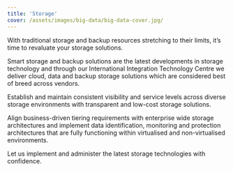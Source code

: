 ```yaml
---
title: 'Storage'
cover: /assets/images/big-data/big-data-cover.jpg/
---
```


With traditional storage and backup resources stretching to their limits, it’s time to revaluate your storage solutions.


Smart storage and backup solutions are the latest developments in storage technology and through our International Integration Technology Centre we deliver cloud, data and backup storage solutions which are considered best of breed across vendors.


Establish and maintain consistent visibility and service levels across diverse storage environments with transparent and low-cost storage solutions.


Align business-driven tiering requirements with enterprise wide storage architectures and implement data identification, monitoring and protection architectures that are fully functioning within virtualised and non-virtualised environments.


Let us implement and administer the latest storage technologies with confidence.

